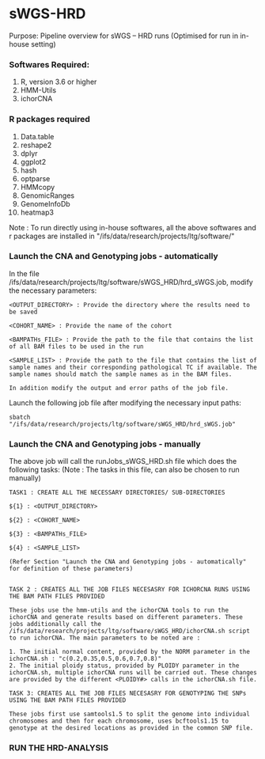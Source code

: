 # sWGS-HRD

Purpose: Pipeline overview for sWGS – HRD runs
(Optimised for run in in-house setting)

### Softwares Required:
1. R, version 3.6 or higher
2. HMM-Utils
3. ichorCNA

### R packages required
1. Data.table
2. reshape2
3. dplyr
4. ggplot2
5. hash
6. optparse
7. HMMcopy
8. GenomicRanges
9. GenomeInfoDb
10. heatmap3

Note : To run directly using in-house softwares, all the above softwares and r packages are installed in 
    "/ifs/data/research/projects/ltg/software/"

### Launch the CNA and Genotyping jobs - automatically
In the file /ifs/data/research/projects/ltg/software/sWGS_HRD/hrd_sWGS.job, modify the necessary parameters:

    <OUTPUT_DIRECTORY> : Provide the directory where the results need to be saved
    
    <COHORT_NAME> : Provide the name of the cohort 
    
    <BAMPATHs_FILE> : Provide the path to the file that contains the list of all BAM files to be used in the run
    
    <SAMPLE_LIST> : Provide the path to the file that contains the list of sample names and their corresponding pathological TC if available. The sample names should match the sample names as in the BAM files.

    In addition modify the output and error paths of the job file.
    
Launch the following job file after modifying the necessary input paths:

    sbatch "/ifs/data/research/projects/ltg/software/sWGS_HRD/hrd_sWGS.job"

### Launch the CNA and Genotyping jobs - manually
The above job will call the runJobs_sWGS_HRD.sh file which does the following tasks:
(Note : The tasks in this file, can also be chosen to run manually)

    TASK1 : CREATE ALL THE NECESSARY DIRECTORIES/ SUB-DIRECTORIES
    
    ${1} : <OUTPUT_DIRECTORY>
    
    ${2} : <COHORT_NAME>

    ${3} : <BAMPATHs_FILE>

    ${4} : <SAMPLE_LIST>

    (Refer Section "Launch the CNA and Genotyping jobs - automatically" for definition of these parameters)


    TASK 2 : CREATES ALL THE JOB FILES NECESASRY FOR ICHORCNA RUNS USING THE BAM PATH FILES PROVIDED

    These jobs use the hmm-utils and the ichorCNA tools to run the ichorCNA and generate results based on different parameters. These jobs additionally call the /ifs/data/research/projects/ltg/software/sWGS_HRD/ichorCNA.sh script to run ichorCNA. The main parameters to be noted are : 

    1. The initial normal content, provided by the NORM parameter in the ichorCNA.sh : "c(0.2,0.35,0.5,0.6,0.7,0.8)"
    2. The initial ploidy status, provided by PLOIDY parameter in the ichorCNA.sh, multiple ichorCNA runs will be carried out. These changes are provided by the different <PLOIDY#> calls in the ichorCNA.sh file.
    
    TASK 3: CREATES ALL THE JOB FILES NECESASRY FOR GENOTYPING THE SNPs USING THE BAM PATH FILES PROVIDED

    These jobs first use samtools1.5 to split the genome into individual chromosomes and then for each chromosome, uses bcftools1.15 to genotype at the desired locations as provided in the common SNP file. 
    
### RUN THE HRD-ANALYSIS

